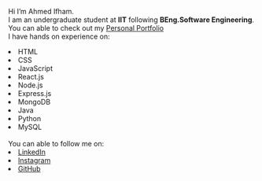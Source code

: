 Hi I’m Ahmed Ifham. 
<br>
I am an undergraduate student at <b>IIT</b> following <b> BEng.Software Engineering</b>.
<br>You can able to check out my <a href="https://ifham212.github.io/"> Personal Portfolio </a>
<br>
I have hands on experience on:
<li>HTML
<li>CSS
<li>JavaScript
<li>React.js
<li>Node.js
<li>Express.js
<li>MongoDB
<li>Java
<li>Python
<li>MySQL
<br>
<br> You can able to follow me on:
<li><a href=
"https://www.linkedin.com/in/ahmed-ifham-2554a11a5">LinkedIn</a>
<li><a href=
"https://www.instagram.com/ifham21/?hl=en">Instagram</a>
<li><a href=
"https://github.com/ifham212">GitHub</a>
